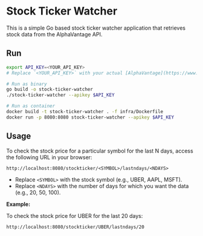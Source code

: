 # Stock Ticker Watcher

This is a simple Go based stock ticker watcher application that retrieves stock data from the AlphaVantage API.

## Run

```bash
export API_KEY=<YOUR_API_KEY>
# Replace `<YOUR_API_KEY>` with your actual [AlphaVantage](https://www.alphavantage.co/support/#api-key) API key.

# Run as binary
go build -o stock-ticker-watcher
./stock-ticker-watcher --apikey $API_KEY

# Run as container
docker build -t stock-ticker-watcher . -f infra/Dockerfile
docker run -p 8080:8080 stock-ticker-watcher --apikey $API_KEY
```

## Usage

To check the stock price for a particular symbol for the last N days, access the following URL in your browser:

```
http://localhost:8080/stockticker/<SYMBOL>/lastndays/<NDAYS>
```

*   Replace `<SYMBOL>` with the stock symbol (e.g., UBER, AAPL, MSFT).
*   Replace `<NDAYS>` with the number of days for which you want the data (e.g., 20, 50, 100).

**Example:**

To check the stock price for UBER for the last 20 days:

```
http://localhost:8080/stockticker/UBER/lastndays/20
```